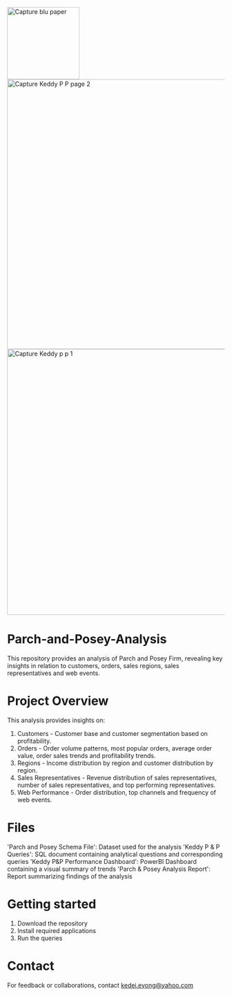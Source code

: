 
<img width="167" alt="Capture blu paper" src="https://github.com/user-attachments/assets/d9f0c30e-0b7a-412a-a694-2477dc0e7488" />
<img width="624" alt="Capture Keddy P   P page 2" src="https://github.com/user-attachments/assets/af7db943-27eb-4aa8-b24e-ab3923294693" />
<img width="615" alt="Capture Keddy p   p 1" src="https://github.com/user-attachments/assets/1545feeb-f6d7-4ab3-a64e-2822e6aeb26e" />


# Parch-and-Posey-Analysis
This repository provides an analysis of Parch and Posey Firm, revealing key insights in relation to customers, orders, sales regions, sales representatives and web events.

# Project Overview
This analysis provides insights on:
1. Customers - Customer base and customer segmentation based on profitability.
2. Orders - Order volume patterns, most popular orders, average order value, order sales trends and profitability trends.
3. Regions - Income distribution by region and customer distribution by region.
4. Sales Representatives - Revenue distribution of sales representatives, number of sales representatives, and top performing representatives.
5. Web Performance - Order distribution, top channels and frequency of web events.

# Files
'Parch and Posey Schema File': Dataset used for the analysis
'Keddy P & P Queries': SQL document containing analytical questions and corresponding queries
'Keddy P&P Performance Dashboard': PowerBI Dashboard containing a visual summary of trends
'Parch & Posey Analysis Report': Report summarizing findings of the analysis

# Getting started
1. Download the repository
2. Install required applications
3. Run the queries

# Contact
For feedback or collaborations, contact kedei.eyong@yahoo.com

